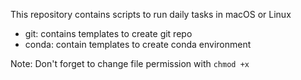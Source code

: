 This repository contains scripts to run daily tasks in macOS or Linux
- git: contains templates to create git repo
- conda: contain templates to create conda environment

Note: Don't forget to change file permission with `chmod +x`